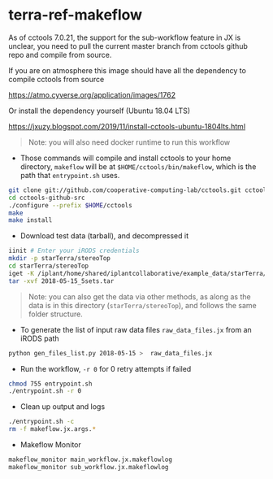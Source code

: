 # terra-ref-makeflow

As of cctools 7.0.21, the support for the sub-workflow feature in JX is unclear, you need to pull the current master branch from cctools github repo and compile from source.

If you are on atmosphere this image should have all the dependency to compile cctools from source

https://atmo.cyverse.org/application/images/1762

Or install the dependency yourself (Ubuntu 18.04 LTS)

https://jxuzy.blogspot.com/2019/11/install-cctools-ubuntu-1804lts.html

> Note: you will also need docker runtime to run this workflow

* Those commands will compile and install cctools to your home directory, `makeflow` will be at `$HOME/cctools/bin/makeflow`, which is the path that `entrypoint.sh` uses.
```bash
git clone git://github.com/cooperative-computing-lab/cctools.git cctools-github-src
cd cctools-github-src
./configure --prefix $HOME/cctools
make
make install
```
* Download test data (tarball), and decompressed it
```bash
iinit # Enter your iRODS credentials
mkdir -p starTerra/stereoTop
cd starTerra/stereoTop
iget -K /iplant/home/shared/iplantcollaborative/example_data/starTerra/2018-05-15_5sets.tar
tar -xvf 2018-05-15_5sets.tar
```

> Note: you can also get the data via other methods, as along as the data is in this directory (`starTerra/stereoTop`), and follows the same folder structure.

* To generate the list of input raw data files `raw_data_files.jx` from an iRODS path
```bash
python gen_files_list.py 2018-05-15 >  raw_data_files.jx
```

* Run the workflow, `-r 0` for 0 retry attempts if failed
```bash
chmod 755 entrypoint.sh
./entrypoint.sh -r 0
```

* Clean up output and logs
```bash
./entrypoint.sh -c
rm -f makeflow.jx.args.*
```

* Makeflow Monitor 
```bash
makeflow_monitor main_workflow.jx.makeflowlog 
makeflow_monitor sub_workflow.jx.makeflowlog 
```

